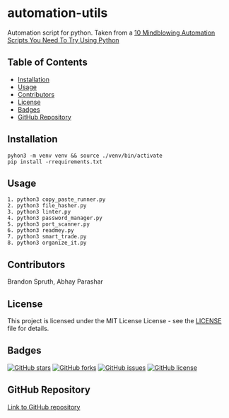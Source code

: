 
# automation-utils

Automation script for python.  Taken from a [10 Mindblowing Automation Scripts You Need To Try Using Python](https://medium.com/pythoneers/10-mindblowing-automation-scripts-you-need-to-try-using-python-8bd935f88125)

## Table of Contents
- [Installation](#installation)
- [Usage](#usage)
- [Contributors](#contributors)
- [License](#license)
- [Badges](#badges)
- [GitHub Repository](#github-repository)

## Installation
```
pyhon3 -m venv venv && source ./venv/bin/activate
pip install -rrequirements.txt 
```
## Usage
```
1. python3 copy_paste_runner.py
2. python3 file_hasher.py
3. python3 linter.py
4. python3 password_manager.py
5. python3 port_scanner.py
6. python3 readmey.py
7. python3 smart_trade.py    
8. python3 organize_it.py
```
## Contributors
Brandon Spruth, Abhay Parashar
## License
This project is licensed under the MIT License License - see the [LICENSE](LICENSE) file for details.
## Badges
[![GitHub stars](https://img.shields.io/github/stars/automation-utils)](https://github.com/automation-utils/stargazers) [![GitHub forks](https://img.shields.io/github/forks/automation-utils)](https://github.com/automation-utils/network/members) [![GitHub issues](https://img.shields.io/github/issues/automation-utils)](https://github.com/automation-utils/issues) [![GitHub license](https://img.shields.io/github/license/automation-utils)](https://github.com/automation-utils/blob/master/LICENSE)
## GitHub Repository
[Link to GitHub repository](https://github.com/xolian/automation-utils)
    
